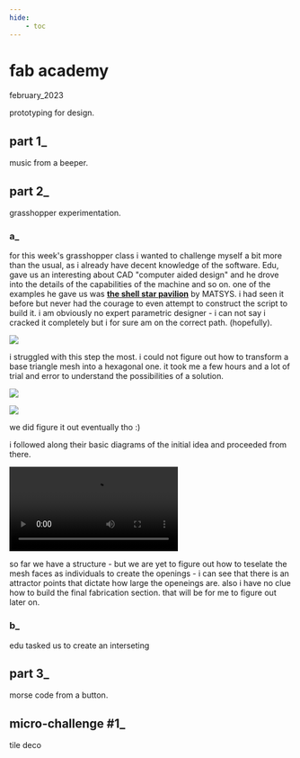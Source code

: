 ```yaml
---
hide:
    - toc
---
```


# fab academy
february_2023

prototyping for design.

## part 1_
music from a beeper.

## part 2_ 
grasshopper experimentation.

### a_

for this week's grasshopper class i wanted to challenge myself a bit more than the usual, as i already have decent knowledge of the software. Edu, gave us an interesting about CAD "computer aided design" and he drove into the details of the capabilities of the machine and so on. one of the examples he gave us was **[the shell star pavilion](https://www.matsys.design/shellstar-pavilion)** by MATSYS. i had seen it before but never had the courage to even attempt to construct the script to build it. i am obviously no expert parametric designer - i can not say i cracked it completely but i for sure am on the correct path. (hopefully).

![](../images/00_fabacademy/SSP_Step1_triangle.jpg)

i struggled with this step the most. i could not figure out how to transform a base triangle mesh into a hexagonal one. it took me a few hours and a lot of trial and error to understand the possibilities of a solution.

![](../images/08_DFTNBS/Page1.jpg)

![](../images/00_fabacademy/SSP_Step2_triangle.jpg)

we did figure it out eventually tho :)

i followed along their basic diagrams of the initial idea and proceeded from there. 

![](../images/00_fabacademy/SSP_Animation.mov)

so far we have a structure - but we are yet to figure out how to teselate the mesh faces as individuals to create the openings - i can see that there is an attractor points that dictate how large the openeings are. also i have no clue how to build the final fabrication section. that will be for me to figure out later on.

### b_

edu tasked us to create an interseting 


## part 3_
morse code from a button.

## micro-challenge #1_
tile deco